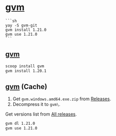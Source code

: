 # [gvm](https://github.com/moovweb/gvm) 

````{tab} Arch
```sh
yay -S gvm-git
gvm install 1.21.0
gvm use 1.21.0
```
````

## [gvm](https://github.com/danielkermode/gvm)

```sh
scoop install gvm
gvm install 1.20.1
```

## [gvm](https://github.com/olimpias/gvm) (Cache)

1. Get `gvm.windows.amd64.exe.zip` from [Releases](https://github.com/olimpias/gvm/releases).
2. Decompress it to `gvm\`.

Get versions list from [All releases](https://go.dev/dl/).

```sh
gvm dl 1.21.0
gvm use 1.21.0
```